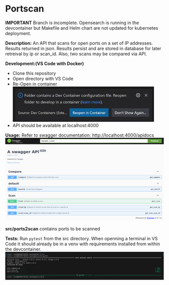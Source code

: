 # Portscan

**IMPORTANT** Branch is incomplete.  Opensearch is running in the devcontainer but Makefile and Helm chart are not updated for kubernetes deployment.

**Description:** An API that scans for open ports on a set of IP addresses. Results returned in json. Results persist and are stored in database for later retreival by ip or scan_id.  Also, two scans may be compared via API.

**Development:(VS Code with Docker)**

* Clone this repository
* Open directory with VS Code
* Re-Open in container ![Devcontainer](./img/devcontainer.jpeg)
* API should be available at localhost:4000

**Usage:** Refer to swagger documentation: http://localhost:4000/apidocs
![Swagger](./img/swagger.png)

**src/ports2scan** contains ports to be scanned

**Tests:** Run ```pytest``` from the src directory.  When openning a terminal in VS Code it should already be in a venv with requirements installed from within the devcontainer.
![pytest](./img/pytest.png)